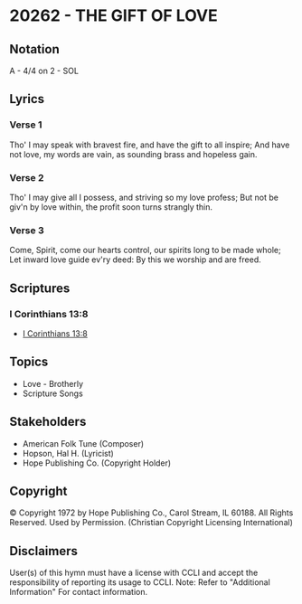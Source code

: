 # 20262 - THE GIFT OF LOVE

## Notation

A - 4/4 on 2 - SOL

## Lyrics

### Verse 1

Tho' I may speak with bravest fire, and have the gift to all inspire; And have not love, my words are vain, as sounding brass and hopeless gain.

### Verse 2

Tho' I may give all I possess, and striving so my love profess; But not be giv'n by love within, the profit soon turns strangly thin.

### Verse 3

Come, Spirit, come our hearts control, our spirits long to be made whole; Let inward love guide ev'ry deed: By this we worship and are freed.


## Scriptures

### I Corinthians 13:8

- [I Corinthians 13:8](https://www.biblegateway.com/passage/?search=I%20Corinthians%2013%3A8)


## Topics

- Love - Brotherly
- Scripture Songs

## Stakeholders

- American Folk Tune (Composer)
- Hopson, Hal H. (Lyricist)
- Hope Publishing Co. (Copyright Holder)

## Copyright

© Copyright 1972 by Hope Publishing Co., Carol Stream, IL 60188. All Rights Reserved. Used by Permission.
(Christian Copyright Licensing International)

## Disclaimers

User(s) of this hymn must have a license with CCLI and accept the responsibility of reporting its usage to CCLI.
Note: Refer to "Additional Information" For contact information.

